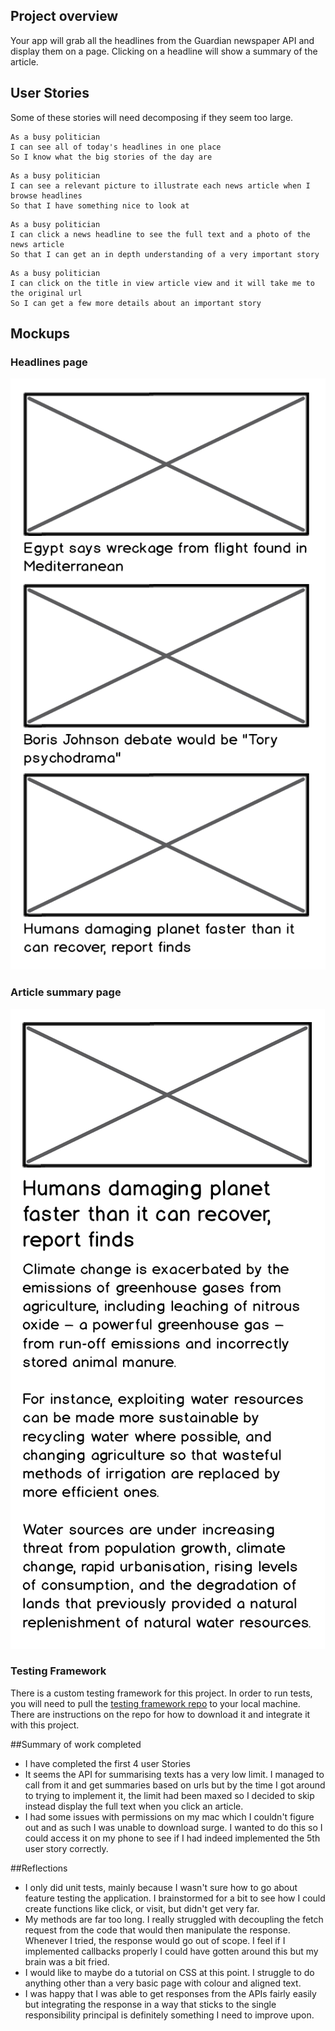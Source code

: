 ## Project overview

Your app will grab all the headlines from the Guardian newspaper API and display them on a page.  Clicking on a headline will show a summary of the article.

## User Stories

Some of these stories will need decomposing if they seem too large.

```
As a busy politician
I can see all of today's headlines in one place
So I know what the big stories of the day are
```

```
As a busy politician
I can see a relevant picture to illustrate each news article when I browse headlines
So that I have something nice to look at
```

```
As a busy politician
I can click a news headline to see the full text and a photo of the news article
So that I can get an in depth understanding of a very important story
```

```
As a busy politician
I can click on the title in view article view and it will take me to the original url
So I can get a few more details about an important story
```

## Mockups

### Headlines page

![Headlines page mockup](/images/news-summary-project-headlines-page-mockup.png)

### Article summary page

![Article page mockup](/images/news-summary-project-article-page-mockup.png)

### Testing Framework

There is a custom testing framework for this project. In order to run tests, you will need to pull the [testing framework repo](https://github.com/calavell/news_summary_testing_framework/blob/main/README.md) to your local machine. There are instructions on the repo for how to download it and integrate it with this project.

##Summary of work completed
- I have completed the first 4 user Stories
- It seems the API for summarising texts has a very low limit. I managed to call from it and get summaries based on urls but by the time I got around to trying to implement it, the limit had been maxed so I decided to skip instead display the full text when you click an article.
- I had some issues with permissions on my mac which I couldn't figure out and as such I was unable to download surge. I wanted to do this so I could access it on my phone to see if I had indeed implemented the 5th user story correctly.

##Reflections
- I only did unit tests, mainly because I wasn't sure how to go about feature testing the application. I brainstormed for a bit to see how I could create functions like click, or visit, but didn't get very far.
- My methods are far too long. I really struggled with decoupling the fetch request from the code that would then manipulate the response. Whenever I tried, the response would go out of scope. I feel if I implemented callbacks properly I could have gotten around this but my brain was a bit fried.
- I would like to maybe do a tutorial on CSS at this point. I struggle to do anything other than a very basic page with colour and aligned text.
- I was happy that I was able to get responses from the APIs fairly easily but integrating the response in a way that sticks to the single responsibility principal is definitely something I need to improve upon.
